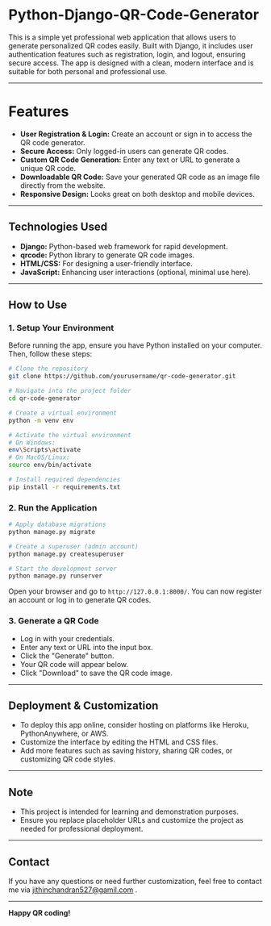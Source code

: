 # Python-Django-QR-Code-Generator

This is a simple yet professional web application that allows users to generate personalized QR codes easily. Built with Django, it includes user authentication features such as registration, login, and logout, ensuring secure access. The app is designed with a clean, modern interface and is suitable for both personal and professional use.

---

# Features

- **User Registration & Login:** Create an account or sign in to access the QR code generator.
- **Secure Access:** Only logged-in users can generate QR codes.
- **Custom QR Code Generation:** Enter any text or URL to generate a unique QR code.
- **Downloadable QR Code:** Save your generated QR code as an image file directly from the website.
- **Responsive Design:** Looks great on both desktop and mobile devices.

---

## Technologies Used

- **Django:** Python-based web framework for rapid development.
- **qrcode:** Python library to generate QR code images.
- **HTML/CSS:** For designing a user-friendly interface.
- **JavaScript:** Enhancing user interactions (optional, minimal use here).

---

## How to Use

### 1. Setup Your Environment

Before running the app, ensure you have Python installed on your computer. Then, follow these steps:

```bash
# Clone the repository
git clone https://github.com/yourusername/qr-code-generator.git

# Navigate into the project folder
cd qr-code-generator

# Create a virtual environment
python -m venv env

# Activate the virtual environment
# On Windows:
env\Scripts\activate
# On MacOS/Linux:
source env/bin/activate

# Install required dependencies
pip install -r requirements.txt
```

### 2. Run the Application

```bash
# Apply database migrations
python manage.py migrate

# Create a superuser (admin account)
python manage.py createsuperuser

# Start the development server
python manage.py runserver
```

Open your browser and go to `http://127.0.0.1:8000/`. You can now register an account or log in to generate QR codes.

### 3. Generate a QR Code

- Log in with your credentials.
- Enter any text or URL into the input box.
- Click the "Generate" button.
- Your QR code will appear below.
- Click "Download" to save the QR code image.

---

## Deployment & Customization

- To deploy this app online, consider hosting on platforms like Heroku, PythonAnywhere, or AWS.
- Customize the interface by editing the HTML and CSS files.
- Add more features such as saving history, sharing QR codes, or customizing QR code styles.

---

## Note

- This project is intended for learning and demonstration purposes.
- Ensure you replace placeholder URLs and customize the project as needed for professional deployment.

---

## Contact

If you have any questions or need further customization, feel free to contact me via jithinchandran527@gamil.com .

---

**Happy QR coding!**
